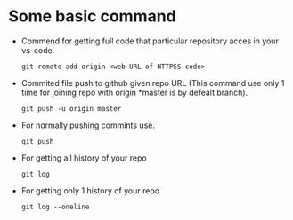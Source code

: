 
# Some basic command


- Commend for getting full code that particular repository acces in your vs-code. 

      git remote add origin <web URL of HTTPSS code>

- Commited file push to github given repo URL (This command use only 1 time for joining repo with origin *master is by defealt branch).

      git push -u origin master

- For normally pushing commints use.

      git push

- For getting all history of your repo

      git log

- For getting only 1 history of your repo 

      git log --oneline